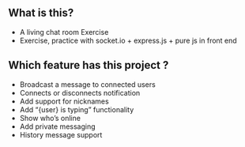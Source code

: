 ## What is this?
* A living chat room Exercise
* Exercise, practice with socket.io + express.js + pure js in front end
## Which feature has this project ?
* Broadcast a message to connected users
* Connects or disconnects notification
* Add support for nicknames
* Add “{user} is typing” functionality
* Show who’s online
* Add private messaging
* History message support